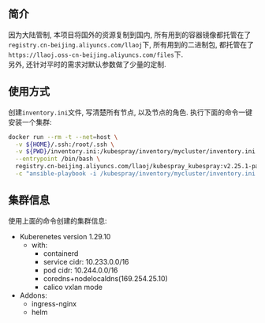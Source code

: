 ## 简介

因为大陆管制, 本项目将国外的资源复制到国内, 所有用到的容器镜像都托管在了`registry.cn-beijing.aliyuncs.com/llaoj`下, 所有用到的二进制包, 都托管在了`https://llaoj.oss-cn-beijing.aliyuncs.com/files`下.  
另外, 还针对平时的需求对默认参数做了少量的定制.

## 使用方式

创建`inventory.ini`文件, 写清楚所有节点, 以及节点的角色. 执行下面的命令一键安装一个集群:

```sh
docker run --rm -t --net=host \
  -v ${HOME}/.ssh:/root/.ssh \
  -v ${PWD}/inventory.ini:/kubespray/inventory/mycluster/inventory.ini \
  --entrypoint /bin/bash \
  registry.cn-beijing.aliyuncs.com/llaoj/kubespray_kubespray:v2.25.1-patch-0.2 \
  -c "ansible-playbook -i /kubespray/inventory/mycluster/inventory.ini cluster.yml -vvv"
```
## 集群信息

使用上面的命令创建的集群信息:

- Kuberenetes version 1.29.10
  - with:
    - containerd
    - service cidr: 10.233.0.0/16
    - pod cidr: 10.244.0.0/16
    - coredns+nodelocaldns(169.254.25.10)
    - calico vxlan mode
- Addons:
  - ingress-nginx
  - helm